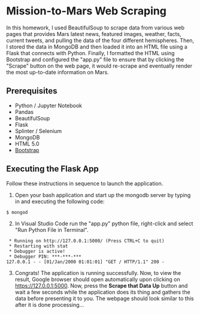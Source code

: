# Mission-to-Mars Web Scraping

In this homework, I used BeautifulSoup to scrape data from various web pages that provides Mars latest news, featured images, weather, facts, current tweets, and pulling the data of the four different hemispheres. Then, I stored the data in MongoDB and then loaded it into an HTML file using a Flask that connects with Python. Finally, I formatted the HTML using Bootstrap and configured the "app.py" file to ensure that by clicking the "Scrape" button on the web page, it would re-scrape and eventually render the most up-to-date information on Mars.

## Prerequisites

* Python / Jupyter Notebook
* Pandas
* BeautifulSoup
* Flask
* Splinter / Selenium
* MongoDB
* HTML 5.0
* [Bootstrap](https://getbootstrap.com/)

## Executing the Flask App

Follow these instructions in sequence to launch the application.

1. Open your bash application and start up the mongodb server by typing in and executing the following code:
```bash
$ mongod
```
2. In Visual Studio Code run the "app.py" python file, right-click and select "Run Python File in Terminal".

```
 * Running on http://127.0.0.1:5000/ (Press CTRL+C to quit)
 * Restarting with stat
 * Debugger is active!
 * Debugger PIN: ***-***-***
127.0.0.1 - - [01/Jan/2000 01:01:01] "GET / HTTP/1.1" 200 -
```

3. Congrats! The application is running successfully. Now, to view the result, Google browser should open automatically upon clicking on https://127.0.0.1:5000. Now, press the __Scrape that Data Up__ button and wait a few seconds while the application does its thing and gathers the data before presenting it to you. The webpage should look similar to this after it is done processing...

